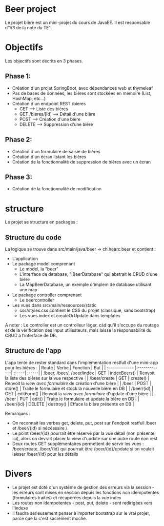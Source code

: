 # Beer project
Le projet bière est un mini-projet du cours de JavaEE. Il est responsable d'1/3 de la note du TE1.

# Objectifs
Les objectifs sont décrits en 3 phases.

## Phase 1:
* Création d'un projet SpringBoot, avec dépendances web et thymeleaf
* Pas de bases de données, les bières sont stockées en mémoire (List, HashMap, etc...)
* Création d'un endpoint REST /bieres
    * GET --> Liste des bières
    * GET /bieres/[id] --> Détail d'une bière
    * POST --> Création d'une bière
    * DELETE --> Suppression d'une bière

## Phase 2:

* Création d'un formulaire de saisie de bières
* Création d'un écran listant les bières
* Création de la fonctionnalité de suppression de bières avec un écran

## Phase 3:
* Création de la fonctionnalité de modification

# structure
Le projet se structure en packages :

## Structure du code
La logique se trouve dans src/main/java/beer -> ch.hearc.beer et contient :
* L'application
* Le package model comprenant
	* Le model, la "beer"
	* L'interface de database, "IBeerDatabase" qui abstrait le CRUD d'une bière
	* La MapBeerDatabase, un exemple d'implem de database utilisant une map
* Le package controller comprenant
	* Le beercontroller
* Les vues dans src/main/ressources/static
	* css/styles.css contient le CSS du projet (classique, sans bootstrap)
	* Les vues index et createOrUpdate dans templates

A noter : Le controller est un controlleur léger, càd qu'il s'occupe du routage et de la vérification des input utilisateurs, mais laisse la résponsabilité du CRUD à l'interface de DB.

## Structure de l'app
L'app tente de rester standard dans l'implémentation restfull d'une mini-app pour les bières :
| Route        | Verbe           | Fonction  | But |
| :------------- |:-------------| :-----| :-----|
| /beer, /beer/, /beer/index      | GET | indexBeers() | Renvoit la liste des bières sur la vue respective |
| /beer/create      | GET      |   create() | Renvoit la *view avec formulaire* de création d'une bière |
| /beer      | POST      |   store() | Traite le formulaire et stock la nouvelle bière en DB |
| /beer/{id}      | GET      |   editForm() | Renvoit la *view avec formulaire* d'update d'une bière |
| /beer      | PUT      |   edit() | Traite le formulaire et update la bière en DB |
| /beer/{id}      | DELETE      |   destroy() | Efface la bière présente en DB |

Remarques :
* On reconnait les verbes get, delete, put, post sur l'endpoit restfull /beer et /beer/{id} si nécéssaire.\
* Le point /beer/{id} pourrait être réservé par la vue détail (non présente ici), alors on devrait placer la view d'update sur une autre route non rest
* Deux routes GET supplémentaires permettent de servir les  vues : /beer/create, /beer/{id} qui pourrait être /beer/{id}/update si on voulait laisser /beer/{id} pour les détails

# Divers
* Le projet est doté d'un système de gestion des erreurs via la session - les erreurs sont mises en session depuis les fonctions non idempotentes (formulaires traités) et récupérées depuis la vue index
* Les routes non idempotentes - post, put, delete - sont redirigées vers l'indexe
* Il faudra serieusement penser à importer bootstrap sur le vrai projet, parce que là c'est sacrèment moche.
